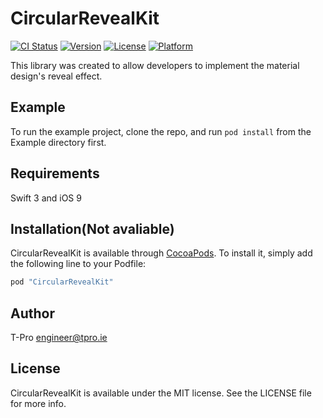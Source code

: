 # CircularRevealKit

[![CI Status](http://img.shields.io/travis/ppamorim/CircularRevealKit.svg?style=flat)](https://travis-ci.org/ppamorim/CircularRevealKit)
[![Version](https://img.shields.io/cocoapods/v/CircularRevealKit.svg?style=flat)](http://cocoapods.org/pods/CircularRevealKit)
[![License](https://img.shields.io/cocoapods/l/CircularRevealKit.svg?style=flat)](http://cocoapods.org/pods/CircularRevealKit)
[![Platform](https://img.shields.io/cocoapods/p/CircularRevealKit.svg?style=flat)](http://cocoapods.org/pods/CircularRevealKit)

This library was created to allow developers to implement the material design's reveal effect.

## Example

To run the example project, clone the repo, and run `pod install` from the Example directory first.

## Requirements

Swift 3 and iOS 9

## Installation(Not avaliable)

CircularRevealKit is available through [CocoaPods](http://cocoapods.org). To install
it, simply add the following line to your Podfile:

```ruby
pod "CircularRevealKit"
```

## Author

T-Pro engineer@tpro.ie

## License

CircularRevealKit is available under the MIT license. See the LICENSE file for more info.
